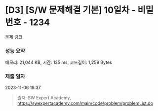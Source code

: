 # [D3] [S/W 문제해결 기본] 10일차 - 비밀번호 - 1234 

[문제 링크](https://swexpertacademy.com/main/code/problem/problemDetail.do?contestProbId=AV14_DEKAJcCFAYD) 

### 성능 요약

메모리: 21,044 KB, 시간: 135 ms, 코드길이: 1,259 Bytes

### 제출 일자

2023-11-06 19:37



> 출처: SW Expert Academy, https://swexpertacademy.com/main/code/problem/problemList.do